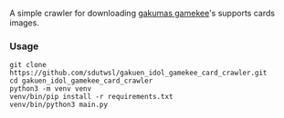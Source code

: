 A simple crawler for downloading [gakumas gamekee](www.gamekee.com/gakumas/)'s supports cards images.
### Usage
```
git clone https://github.com/sdutwsl/gakuen_idol_gamekee_card_crawler.git
cd gakuen_idol_gamekee_card_crawler
python3 -m venv venv
venv/bin/pip install -r requirements.txt
venv/bin/python3 main.py
```
